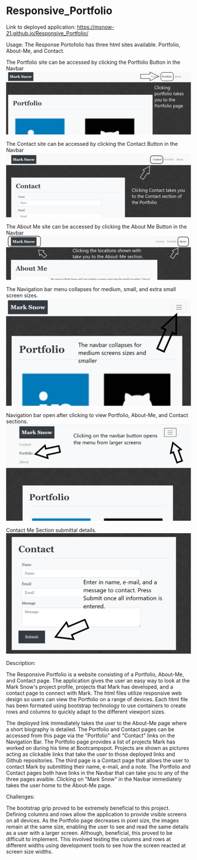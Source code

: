 # Responsive_Portfolio

Link to deployed application: https://msnow-21.github.io/Responsive_Portfolio/

Usage: The Response Portofolio has three html sites available. Portfolio, About-Me, and Contact.

The Portfolio site can be accessed by clicking the Portfolio Button in the Navbar
![](./assets/IMGS/Portfolioarrows.png)

The Contact site can be accessed by clicking the Contact Button in the Navbar
![](./assets/IMGS/ContactArrows.png)

The About Me site can be accessed by clicking the About Me Button in the Navbar
![](./assets/IMGS/AboutMeArrows.png)

The Navigation bar menu collapses for medium, small, and extra small screen sizes.
![](./assets/IMGS/navcollapsearrow.png)

Navigation bar open after clicking to view Portfolio, About-Me, and Contact sections.
![](./assets/IMGS/navopenarrow.png)

Contact Me Section submittal details.
![](./assets/IMGS/contactsubmitarrow.png)


Description:

The Responsive Portfolio is a website consisting of a Portfolio, About-Me, and Contact page. The application gives the user an easy way to look at the Mark Snow's project profile, projects that Mark has developed, and a contact page to connect with Mark. The html files utilize responsive web design so users can view the Portfolio on a range of devices. Each html file has been formated using bootstrap technology to use containers to create rows and columns to quickly adapt to the different viewport sizes.

The deployed link immediately takes the user to the About-Me page where a short biography is detailed. The Portfolio and Contact pages can be accessed from this page via the "Portfolio" and "Contact" links on the Navigation Bar. The Portfolio page provides a list of projects Mark has worked on during his time at Bootcampspot. Projects are shown as pictures acting as clickable links that take the user to those deployed links and Github repositories. The third page is a Contact page that allows the user to contact Mark by submitting their name, e-mail, and a note. The Portfolio and Contact pages both have links in the Navbar that can take you to any of the three pages avaible. Clicking on "Mark Snow" in the Navbar immediately takes the user home to the About-Me page.

Challenges:

The bootstrap grip proved to be extremely beneficial to this project. Defining columns and rows allow the application to provide visible screens on all devices. As the Portfolio page decreases in pixel size, the images remain at the same size, enabling the user to see and read the same details as a user with a larger screen. Although, beneficial, this proved to be difficult to implement. This involved testing the columns and rows at different widths using development tools to see how the screen reacted at screen size widths.




